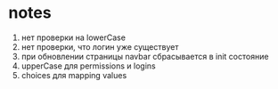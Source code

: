 # notes
1) нет проверки на lowerCase
1) нет проверки, что логин уже существует
1) при обновлении страницы navbar сбрасывается в init состояние
1) upperCase для permissions и logins
1) choices для mapping values